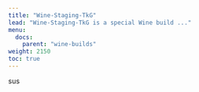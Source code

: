 ```yaml
---
title: "Wine-Staging-TkG"
lead: "Wine-Staging-TkG is a special Wine build ..."
menu:
  docs:
    parent: "wine-builds"
weight: 2150
toc: true
---
```


sus
